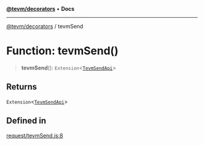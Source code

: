 [**@tevm/decorators**](../README.md) • **Docs**

***

[@tevm/decorators](../globals.md) / tevmSend

# Function: tevmSend()

> **tevmSend**(): `Extension`\<[`TevmSendApi`](../type-aliases/TevmSendApi.md)\>

## Returns

`Extension`\<[`TevmSendApi`](../type-aliases/TevmSendApi.md)\>

## Defined in

[request/tevmSend.js:8](https://github.com/evmts/tevm-monorepo/blob/main/packages/decorators/src/request/tevmSend.js#L8)
